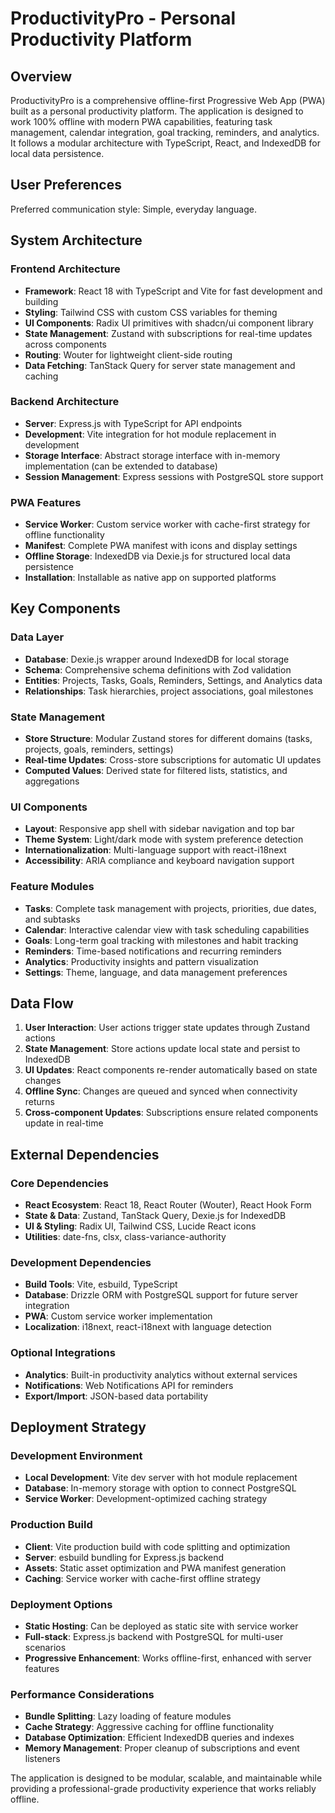 # ProductivityPro - Personal Productivity Platform

## Overview

ProductivityPro is a comprehensive offline-first Progressive Web App (PWA) built as a personal productivity platform. The application is designed to work 100% offline with modern PWA capabilities, featuring task management, calendar integration, goal tracking, reminders, and analytics. It follows a modular architecture with TypeScript, React, and IndexedDB for local data persistence.

## User Preferences

Preferred communication style: Simple, everyday language.

## System Architecture

### Frontend Architecture
- **Framework**: React 18 with TypeScript and Vite for fast development and building
- **Styling**: Tailwind CSS with custom CSS variables for theming
- **UI Components**: Radix UI primitives with shadcn/ui component library
- **State Management**: Zustand with subscriptions for real-time updates across components
- **Routing**: Wouter for lightweight client-side routing
- **Data Fetching**: TanStack Query for server state management and caching

### Backend Architecture
- **Server**: Express.js with TypeScript for API endpoints
- **Development**: Vite integration for hot module replacement in development
- **Storage Interface**: Abstract storage interface with in-memory implementation (can be extended to database)
- **Session Management**: Express sessions with PostgreSQL store support

### PWA Features
- **Service Worker**: Custom service worker with cache-first strategy for offline functionality
- **Manifest**: Complete PWA manifest with icons and display settings
- **Offline Storage**: IndexedDB via Dexie.js for structured local data persistence
- **Installation**: Installable as native app on supported platforms

## Key Components

### Data Layer
- **Database**: Dexie.js wrapper around IndexedDB for local storage
- **Schema**: Comprehensive schema definitions with Zod validation
- **Entities**: Projects, Tasks, Goals, Reminders, Settings, and Analytics data
- **Relationships**: Task hierarchies, project associations, goal milestones

### State Management
- **Store Structure**: Modular Zustand stores for different domains (tasks, projects, goals, reminders, settings)
- **Real-time Updates**: Cross-store subscriptions for automatic UI updates
- **Computed Values**: Derived state for filtered lists, statistics, and aggregations

### UI Components
- **Layout**: Responsive app shell with sidebar navigation and top bar
- **Theme System**: Light/dark mode with system preference detection
- **Internationalization**: Multi-language support with react-i18next
- **Accessibility**: ARIA compliance and keyboard navigation support

### Feature Modules
- **Tasks**: Complete task management with projects, priorities, due dates, and subtasks
- **Calendar**: Interactive calendar view with task scheduling capabilities
- **Goals**: Long-term goal tracking with milestones and habit tracking
- **Reminders**: Time-based notifications and recurring reminders
- **Analytics**: Productivity insights and pattern visualization
- **Settings**: Theme, language, and data management preferences

## Data Flow

1. **User Interaction**: User actions trigger state updates through Zustand actions
2. **State Management**: Store actions update local state and persist to IndexedDB
3. **UI Updates**: React components re-render automatically based on state changes
4. **Offline Sync**: Changes are queued and synced when connectivity returns
5. **Cross-component Updates**: Subscriptions ensure related components update in real-time

## External Dependencies

### Core Dependencies
- **React Ecosystem**: React 18, React Router (Wouter), React Hook Form
- **State & Data**: Zustand, TanStack Query, Dexie.js for IndexedDB
- **UI & Styling**: Radix UI, Tailwind CSS, Lucide React icons
- **Utilities**: date-fns, clsx, class-variance-authority

### Development Dependencies
- **Build Tools**: Vite, esbuild, TypeScript
- **Database**: Drizzle ORM with PostgreSQL support for future server integration
- **PWA**: Custom service worker implementation
- **Localization**: i18next, react-i18next with language detection

### Optional Integrations
- **Analytics**: Built-in productivity analytics without external services
- **Notifications**: Web Notifications API for reminders
- **Export/Import**: JSON-based data portability

## Deployment Strategy

### Development Environment
- **Local Development**: Vite dev server with hot module replacement
- **Database**: In-memory storage with option to connect PostgreSQL
- **Service Worker**: Development-optimized caching strategy

### Production Build
- **Client**: Vite production build with code splitting and optimization
- **Server**: esbuild bundling for Express.js backend
- **Assets**: Static asset optimization and PWA manifest generation
- **Caching**: Service worker with cache-first offline strategy

### Deployment Options
- **Static Hosting**: Can be deployed as static site with service worker
- **Full-stack**: Express.js backend with PostgreSQL for multi-user scenarios
- **Progressive Enhancement**: Works offline-first, enhanced with server features

### Performance Considerations
- **Bundle Splitting**: Lazy loading of feature modules
- **Cache Strategy**: Aggressive caching for offline functionality
- **Database Optimization**: Efficient IndexedDB queries and indexes
- **Memory Management**: Proper cleanup of subscriptions and event listeners

The application is designed to be modular, scalable, and maintainable while providing a professional-grade productivity experience that works reliably offline.